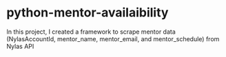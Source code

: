 # python-mentor-availaibility

In this project, I created a framework to scrape mentor data (NylasAccountId, mentor_name, mentor_email, and mentor_schedule) from Nylas API 
